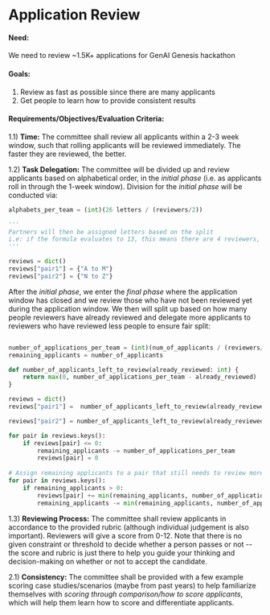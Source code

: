 # Application Review

#### Need: 
We need to review ~1.5K+ applications for GenAI Genesis hackathon
#### Goals: 
1. Review as fast as possible since there are many applicants
2. Get people to learn how to provide consistent results 

#### Requirements/Objectives/Evaluation Criteria:
1.1) **Time:** The committee shall review all applicants within a 2-3 week window, such that rolling applicants will be reviewed immediately. The faster they are reviewed, the better.

1.2) **Task Delegation:** The committee will be divided up and review applicants based on alphabetical order, in the *initial phase* (i.e. as applicants roll in through the 1-week window). Division for the *initial phase* will be conducted via:

```python 
alphabets_per_team = (int)(26 letters / (reviewers/2))

'''
Partners will then be assigned letters based on the split
i.e: if the formula evaluates to 13, this means there are 4 reviewers, so 2 pairs of reviewers. Therefore:
'''

reviews = dict()
reviews["pair1"] = {"A to M"}
reviews["pair2"] = {"N to Z"}
```

After the *initial phase*, we enter the *final phase* where the application window has closed and we review those who have not been reviewed yet during the application window. We then will split up based on how many people reviewers have already reviewed and delegate more applicants to reviewers who have reviewed less people to ensure fair split:

```python

number_of_applications_per_team = (int)(num_of_applicants / (reviewers/2))
remaining_applicants = number_of_applicants

def number_of_applicants_left_to_review(already_reviewed: int) {
	return max(0, number_of_applications_per_team - already_reviewed)				   
}

reviews = dict()
reviews["pair1"] =  number_of_applicants_left_to_review(already_reviewed_team1)

reviews["pair2"] = number_of_applicants_left_to_review(already_reviewed_team2)

for pair in reviews.keys():
	if reviews[pair] <= 0:
		remaining_applicants -= number_of_applications_per_team 
		reviews[pair] = 0 
		
# Assign remaining applicants to a pair that still needs to review more
for pair in reviews.keys(): 
	if remaining_applicants > 0: 
		reviews[pair] += min(remaining_applicants, number_of_applications_per_team) 
		remaining_applicants -= min(remaining_applicants, number_of_applications_per_team)

```

1.3) **Reviewing Process:** The committee shall review applicants in accordance to the provided rubric (although individual judgement is also important). Reviewers will give a score from 0-12. Note that there is no given constraint or threshold to decide whether a person passes or not -- the score and rubric is just there to help you guide your thinking and decision-making on whether or not to accept the candidate.  

2.1) **Consistency:** The committee shall be provided with a few example scoring case studies/scenarios (maybe from past years) to help familiarize themselves with *scoring through comparison/how to score applicants*, which will help them learn how to score and differentiate applicants.
